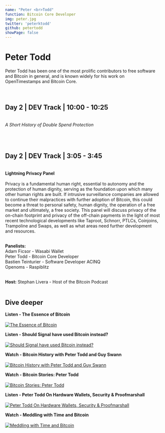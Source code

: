 ```yaml
---
name: "Peter <br>Todd"
function: Bitcoin Core Developer
img: peter.jpg
twitter: 'peterktodd'
github: petertodd
showPage: false
---
```


# Peter Todd
 
Peter Todd has been one of the most prolific contributors to free software and Bitcoin in general, and is known widely for his work on OpenTimestamps and Bitcoin Core.  
<br><br>

## Day 2 | DEV Track | 10:00 - 10:25
<br>
<i>A Short History of Double Spend Protection</i><br><br>
<br><br>

## Day 2 | DEV Track | 3:05 - 3:45
<br>
<b>Lightning Privacy Panel</b><br><br>
Privacy is a fundamental human right, essential to autonomy and the protection of human dignity, serving as the foundation upon which many other human rights are built. If intrusive surveillance companies are allowed to continue their malpractices with further adoption of Bitcoin, this could become a threat to personal safety, human dignity, the operation of a free market and ultimately, a free society. This panel will discuss privacy of the on-chain footprint and privacy of the off-chain payments in the light of most recent technological developments like Taproot, Schnorr, PTLCs, Coinjoins, Trampoline and Swaps, as well as what areas need further development and resources.<br><br>


<b>Panelists:</b><br>
Adam Ficsor - Wasabi Wallet <br>
Peter Todd  - Bitcoin Core Developer<br>
Bastien Teinturier - Software Developer ACINQ<br>
Openoms  - Raspiblitz <br><br>

<b>Host:</b> Stephan Livera - Host of the Bitcoin Podcast
<br><br>

## Dive deeper


<div class="grid grid-cols-1 md:grid-cols-2 gap-5">
<div class="p-3 my-2">

**Listen - The Essence of Bitcoin** <br><br>
[ ![The Essence of Bitcoin](/2022/content/peter_wbd.png)](https://www.whatbitcoindid.com/podcast/peter-todd-on-the-essence-of-bitcoin/)
</div>

<div class="p-3 my-2">

**Listen - Should Signal have used Bitcoin instead?** <br><br>
[ ![Should Signal have used Bitcoin instead?](/2022/content/peter_livera.png)](https://stephanlivera.com/episode/268/)
</div>

<div class="p-3 my-2">

**Watch - Bitcoin History with Peter Todd and Guy Swann** <br><br>
[ ![Bitcoin History with Peter Todd and Guy Swann](/2022/content/peter_history.png)](https://www.youtube.com/watch?v=DCYCz186KAU/)
</div>

<div class="p-3 my-2">

**Watch - Bitcoin Stories: Peter Todd** <br><br>
[ ![Bitcoin Stories: Peter Todd](/2022/content/peter_stories.png)](https://www.youtube.com/watch?v=1V3AquMaZ3w/)
</div>

<div class="p-3 my-2">

**Listen - Peter Todd On Hardware Wallets, Security & Proofmarshall** <br><br>
[ ![Peter Todd On Hardware Wallets, Security & Proofmarshall](/2022/content/peter_takeover.png)](https://bitcoin-takeover.com/s4-e7-peter-todd-on-hardware-wallets-security-proof-marshall/)
</div>

<div class="p-3 my-2">

**Watch - Meddling with Time and Bitcoin** <br><br>
[ ![Meddling with Time and Bitcoin](/2022/content/peter_wasabi.png)](https://www.youtube.com/watch?v=pgb-8TAlCFc/)
</div>

</div>

<br>



